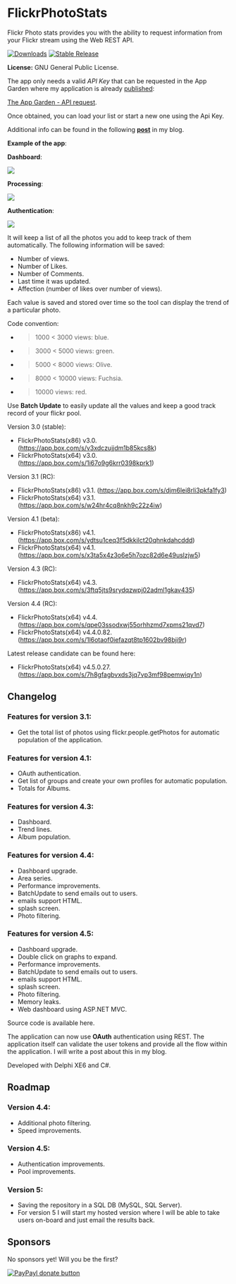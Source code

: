 FlickrPhotoStats
================

Flickr Photo stats provides you with the ability to request information from your Flickr stream using the Web REST API.

[![Downloads](https://img.shields.io/badge/downloads-1k-blue.svg)](https://app.box.com/s/7h8gfagbvxds3jq7vp3mf98pemwiqy1n) [![Stable Release](https://img.shields.io/badge/version-4.5.0.27rc-blue.svg)](https://app.box.com/s/7h8gfagbvxds3jq7vp3mf98pemwiqy1n)

**License:** GNU General Public License.

The app only needs a valid *API Key* that can be requested in the App Garden where my application is already [published](https://www.flickr.com/services/apps/72157639602915254/):

[The App Garden - API request](https://www.flickr.com/services/apps/create/apply/?).

Once obtained, you can load your list or start a new one using the Api Key.

Additional info can be found in the following [**post**](http://thundaxsoftware.blogspot.com/p/flickr-photo-analytics-v44.html) in my blog.

**Example of the app**:

**Dashboard**:

![](http://2.bp.blogspot.com/-pOsbaNlGn8A/VdzVz5L3CJI/AAAAAAAAE_U/TSorHxtJO40/s640/version.png)

**Processing**:

![](http://3.bp.blogspot.com/-L0tJYC6NnH4/VdzWXMZCCcI/AAAAAAAAE_c/HYShnUDk0TY/s640/proces.png)

**Authentication**:

![](http://2.bp.blogspot.com/-buVw7akFPG4/VdzYG7JkCcI/AAAAAAAAE_w/qolCi6kzKDY/s640/auth2.png)

It will keep a list of all the photos you add to keep track of them automatically.
The following information will be saved:
- Number of views.
- Number of Likes.
- Number of Comments.
- Last time it was updated.
- Affection (number of likes over number of views).

Each value is saved and stored over time so the tool can display the trend of a particular photo.

Code convention:
- > 1000 < 3000 views: blue.
- > 3000 < 5000 views: green.
- > 5000 < 8000 views: Olive.
- > 8000 < 10000 views: Fuchsia. 
- > 10000 views: red.
 
Use **Batch Update** to easily update all the values and keep a good track record of your flickr pool.

Version 3.0 (stable):

- FlickrPhotoStats(x86) v3.0. (https://app.box.com/s/v3xdczujjdm1b85kcs8k)
- FlickrPhotoStats(x64) v3.0. (https://app.box.com/s/1i67o9g6krr0398kprk1)

Version 3.1 (RC):

- FlickrPhotoStats(x86) v3.1. (https://app.box.com/s/djm6lei8rli3pkfa1fy3)
- FlickrPhotoStats(x64) v3.1. (https://app.box.com/s/w24hr4cq8nkh9c22z4iw)

Version 4.1 (beta):

- FlickrPhotoStats(x86) v4.1. (https://app.box.com/s/ydtsu1ceq3f5dkkilct20qhnkdahcddd)
- FlickrPhotoStats(x64) v4.1. (https://app.box.com/s/x3ta5x4z3o6e5h7ozc82d6e49uslzjw5)

Version 4.3 (RC):

- FlickrPhotoStats(x64) v4.3. (https://app.box.com/s/3ftq5jts9srydqzwpj02adml1gkav435)

Version 4.4 (RC):

- FlickrPhotoStats(x64) v4.4. (https://app.box.com/s/qpe03ssodxwj55orhhzmd7xpms21qvd7)
- FlickrPhotoStats(x64) v4.4.0.82. (https://app.box.com/s/1l6otaof0iefazqt8tp1602bv98bji9r)

Latest release candidate can be found here:

- FlickrPhotoStats(x64) v4.5.0.27. (https://app.box.com/s/7h8gfagbvxds3jq7vp3mf98pemwiqy1n)

## Changelog
### Features for version 3.1:
- Get the total list of photos using flickr.people.getPhotos for automatic population of the application.

### Features for version 4.1:
- OAuth authentication.
- Get list of groups and create your own profiles for automatic population.
- Totals for Albums.

### Features for version 4.3:
- Dashboard.
- Trend lines.
- Album population.

### Features for version 4.4:
- Dashboard upgrade.
- Area series.
- Performance improvements.
- BatchUpdate to send emails out to users.
- emails support HTML.
- splash screen.
- Photo filtering.

### Features for version 4.5:
- Dashboard upgrade.
- Double click on graphs to expand.
- Performance improvements.
- BatchUpdate to send emails out to users.
- emails support HTML.
- splash screen.
- Photo filtering.
- Memory leaks.
- Web dashboard using ASP.NET MVC.

Source code is available here.

The application can now use **OAuth** authentication using REST. The application itself can validate the user tokens and provide all the flow within the application. I will write a post about this in my blog.

Developed with Delphi XE6 and C#.

## Roadmap
### Version 4.4:
- Additional photo filtering.
- Speed improvements.

### Version 4.5:
- Authentication improvements.
- Pool improvements.

### Version 5:
- Saving the repository in a SQL DB (MySQL, SQL Server).
- For version 5 I will start my hosted version where I will be able to take users on-board and just email the results back.

## Sponsors
No sponsors yet! Will you be the first?

[![PayPayl donate button](https://img.shields.io/badge/paypal-donate-yellow.svg)](https://www.paypal.com/cgi-bin/webscr?cmd=_s-xclick&hosted_button_id=L5FCF6LX5C9AW "Donate once-off to this project using Paypal")
